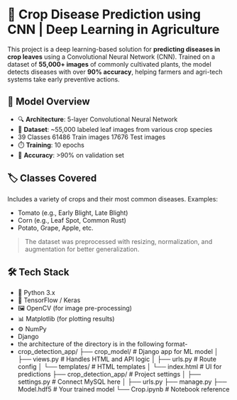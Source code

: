 # 🌿 Crop Disease Prediction using CNN | Deep Learning in Agriculture

This project is a deep learning-based solution for **predicting diseases in crop leaves** using a Convolutional Neural Network (CNN). Trained on a dataset of **55,000+ images** of commonly cultivated plants, the model detects diseases with over **90% accuracy**, helping farmers and agri-tech systems take early preventive actions.

## 🧠 Model Overview

- 🔍 **Architecture**: 5-layer Convolutional Neural Network
- 🧾 **Dataset**: ~55,000 labeled leaf images from various crop species
- 39 Classes
  61486 Train images
  17676 Test images
- ⏱️ **Training**: 10 epochs
- 🎯 **Accuracy**: >90% on validation set

## 🏷️ Classes Covered

Includes a variety of crops and their most common diseases. Examples:
- Tomato (e.g., Early Blight, Late Blight)
- Corn (e.g., Leaf Spot, Common Rust)
- Potato, Grape, Apple, etc.

> The dataset was preprocessed with resizing, normalization, and augmentation for better generalization.

## 🛠️ Tech Stack

- 🐍 Python 3.x
- 🧠 TensorFlow / Keras
- 🖼️ OpenCV (for image pre-processing)
- 📊 Matplotlib (for plotting results)
- ⚙️ NumPy
- Django
- the architecture of the directory is in the following format-
- crop_detection_app/
├── crop_model/            # Django app for ML model
│   ├── views.py           # Handles HTML and API logic
│   ├── urls.py            # Route config
│   └── templates/         # HTML templates
│       └── index.html     # UI for predictions
├── crop_detection_app/    # Project settings
│   ├── settings.py        # Connect MySQL here
│   ├── urls.py
├── manage.py
├── Model.hdf5             # Your trained model
└── Crop.ipynb             # Notebook reference

